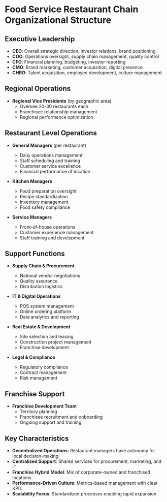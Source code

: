 # Food Service Restaurant Chain Organizational Structure

## Executive Leadership
- **CEO**: Overall strategic direction, investor relations, brand positioning
- **COO**: Operations oversight, supply chain management, quality control
- **CFO**: Financial planning, budgeting, investor reporting
- **CMO**: Brand marketing, customer acquisition, digital presence
- **CHRO**: Talent acquisition, employee development, culture management

## Regional Operations
- **Regional Vice Presidents** (by geographic area)
  - Oversee 20-30 restaurants each
  - Franchisee relationship management
  - Regional performance optimization

## Restaurant Level Operations
- **General Managers** (per restaurant)
  - Daily operations management
  - Staff scheduling and training
  - Customer service excellence
  - Financial performance of location

- **Kitchen Managers**
  - Food preparation oversight
  - Recipe standardization
  - Inventory management
  - Food safety compliance

- **Service Managers**
  - Front-of-house operations
  - Customer experience management
  - Staff training and development

## Support Functions
- **Supply Chain & Procurement**
  - National vendor negotiations
  - Quality assurance
  - Distribution logistics

- **IT & Digital Operations**
  - POS system management
  - Online ordering platform
  - Data analytics and reporting

- **Real Estate & Development**
  - Site selection and leasing
  - Construction project management
  - Franchise development

- **Legal & Compliance**
  - Regulatory compliance
  - Contract management
  - Risk management

## Franchise Support
- **Franchise Development Team**
  - Territory planning
  - Franchisee recruitment and onboarding
  - Ongoing support and training

## Key Characteristics
- **Decentralized Operations**: Restaurant managers have autonomy for local decision-making
- **Centralized Support**: Shared services for procurement, marketing, and IT
- **Franchise Hybrid Model**: Mix of corporate-owned and franchised locations
- **Performance-Driven Culture**: Metrics-based management with clear KPIs
- **Scalability Focus**: Standardized processes enabling rapid expansion